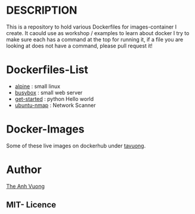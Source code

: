 DESCRIPTION
===========

This is a repository to hold various Dockerfiles for images-container I create.
It caould use as workshop / examples to learn about docker 
I try to make sure each has a command at the top for running it,
if a file you are looking at does not have a command, please
pull request it!

Dockerfiles-List
================
* [alpine](https://github.com/tavuong/workshop-dockerfiles/tree/master/alpine "linux-alpine") : small linux 
* [busybox](https://github.com/tavuong/workshop-dockerfiles/tree/master/busybox "busybox") : small web server  
* [get-started](https://github.com/tavuong/workshop-dockerfiles/tree/master/get-started "hello-world") : python Hello world
* [ubuntu-nmap](https://github.com/tavuong/workshop-dockerfiles/tree/master/ubuntu-nmap) : Network Scanner

Docker-Images
==============
Some of these live images on dockerhub under [tavuong](https://hub.docker.com/u/tavuong/).

Author 
=======
[The Anh Vuong](https://sourceforge.net/projects/vuong-dcp/)

MIT- Licence
------------
